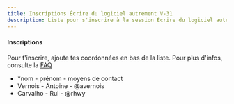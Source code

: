 ```yaml
---
title: Inscriptions Écrire du logiciel autrement V-31
description: Liste pour s'inscrire à la session Écrire du logiciel autrement V-31
---
```


#### Inscriptions

Pour t'inscrire, ajoute tes coordonnées en bas de la liste.
Pour plus d'infos, consulte la [FAQ](http://walkingdev.fr/#walkingdev/logiciel-autrement/blob/master/v31/faq.md)

* *nom - prénom - moyens de contact 
* Vernois - Antoine - @avernois
* Carvalho - Rui - @rhwy
